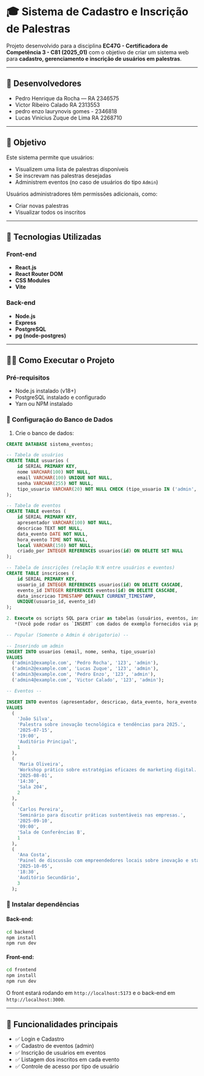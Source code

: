 # 🎓 Sistema de Cadastro e Inscrição de Palestras

Projeto desenvolvido para a disciplina **EC47G - Certificadora de Competência 3 - C81 (2025_01)** com o objetivo de criar um sistema web para **cadastro, gerenciamento e inscrição de usuários em palestras**.

---

## 👥 Desenvolvedores

- Pedro Henrique da Rocha — RA 2346575
- Victor Ribeiro Calado RA 2313553
- pedro enzo laurynovis gomes - 2346818
- Lucas Vinicius Zuque de Lima RA 2268710
---

## 📌 Objetivo

Este sistema permite que usuários:
- Visualizem uma lista de palestras disponíveis
- Se inscrevam nas palestras desejadas
- Administrem eventos (no caso de usuários do tipo `Admin`)

Usuários administradores têm permissões adicionais, como:
- Criar novas palestras
- Visualizar todos os inscritos

---

## 🚀 Tecnologias Utilizadas

### Front-end
- **React.js**
- **React Router DOM**
- **CSS Modules**
- **Vite**

### Back-end
- **Node.js**
- **Express**
- **PostgreSQL**
- **pg (node-postgres)**

---

## 🧑‍💻 Como Executar o Projeto

### Pré-requisitos

- Node.js instalado (v18+)
- PostgreSQL instalado e configurado
- Yarn ou NPM instalado

### 🔧 Configuração do Banco de Dados

1. Crie o banco de dados:

```sql
CREATE DATABASE sistema_eventos;

-- Tabela de usuários
CREATE TABLE usuarios (
    id SERIAL PRIMARY KEY,
    nome VARCHAR(100) NOT NULL,
    email VARCHAR(100) UNIQUE NOT NULL,
    senha VARCHAR(255) NOT NULL,
    tipo_usuario VARCHAR(20) NOT NULL CHECK (tipo_usuario IN ('admin', 'comum'))
);

-- Tabela de eventos
CREATE TABLE eventos (
    id SERIAL PRIMARY KEY,
    apresentador VARCHAR(100) NOT NULL,
    descricao TEXT NOT NULL,
    data_evento DATE NOT NULL,
    hora_evento TIME NOT NULL,
    local VARCHAR(150) NOT NULL,
    criado_por INTEGER REFERENCES usuarios(id) ON DELETE SET NULL
);

-- Tabela de inscrições (relação N:N entre usuários e eventos)
CREATE TABLE inscricoes (
    id SERIAL PRIMARY KEY,
    usuario_id INTEGER REFERENCES usuarios(id) ON DELETE CASCADE,
    evento_id INTEGER REFERENCES eventos(id) ON DELETE CASCADE,
    data_inscricao TIMESTAMP DEFAULT CURRENT_TIMESTAMP,
    UNIQUE(usuario_id, evento_id)
);

2. Execute os scripts SQL para criar as tabelas (usuários, eventos, inscrições).  
   *(Você pode rodar os `INSERT` com dados de exemplo fornecidos via pgAdmin.)*

-- Popular (Somente o Admin é obrigatorio) --

-- Inserindo um admin
INSERT INTO usuarios (email, nome, senha, tipo_usuario)
VALUES
  ('admin1@example.com', 'Pedro Rocha', '123', 'admin'),
  ('admin2@example.com', 'Lucas Zuque', '123', 'admin'),
  ('admin3@example.com', 'Pedro Enzo', '123', 'admin'),
  ('admin4@example.com', 'Victor Calado', '123', 'admin');

-- Eventos --

INSERT INTO eventos (apresentador, descricao, data_evento, hora_evento, local, criado_por)
VALUES
  (
    'João Silva',
    'Palestra sobre inovação tecnológica e tendências para 2025.',
    '2025-07-15',
    '19:00',
    'Auditório Principal',
    1
  ),
  (
    'Maria Oliveira',
    'Workshop prático sobre estratégias eficazes de marketing digital.',
    '2025-08-01',
    '14:30',
    'Sala 204',
    2
  ),
  (
    'Carlos Pereira',
    'Seminário para discutir práticas sustentáveis nas empresas.',
    '2025-09-10',
    '09:00',
    'Sala de Conferências B',
    1
  ),
  (
    'Ana Costa',
    'Painel de discussão com empreendedores locais sobre inovação e startups.',
    '2025-10-05',
    '18:30',
    'Auditório Secundário',
    3
  );

```

### 🔄 Instalar dependências

#### Back-end:

```bash
cd backend
npm install
npm run dev
```

#### Front-end:

```bash
cd frontend
npm install
npm run dev
```

O front estará rodando em `http://localhost:5173` e o back-end em `http://localhost:3000`.

---

## 🧠 Funcionalidades principais

- ✅ Login e Cadastro
- ✅ Cadastro de eventos (admin)
- ✅ Inscrição de usuários em eventos
- ✅ Listagem dos inscritos em cada evento
- ✅ Controle de acesso por tipo de usuário
